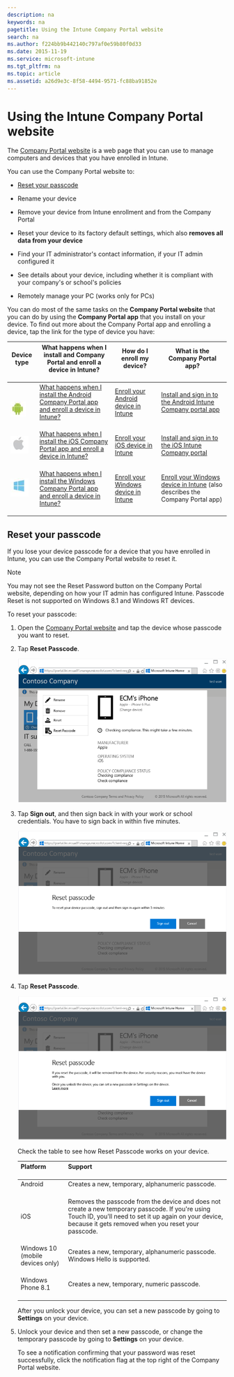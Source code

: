 ```yaml
---
description: na
keywords: na
pagetitle: Using the Intune Company Portal website
search: na
ms.author: f224bb9b442140c797af0e59b80f0d33
ms.date: 2015-11-19
ms.service: microsoft-intune
ms.tgt_pltfrm: na
ms.topic: article
ms.assetid: a26d9e3c-8f58-4494-9571-fc88ba91852e
---
```

# Using the Intune Company Portal website
The [Company Portal website](http://portal.manage.microsoft.com) is a web page that you can use to manage computers and devices that you have enrolled in Intune.

You can use the Company Portal website  to:

- [Reset your passcode](#BKMK_iwp_reset_passcode)

- Rename your device

- Remove your device from Intune enrollment and from the Company Portal

- Reset your device to its factory default settings, which also  **removes all data from your device**

- Find your IT administrator's contact information, if your IT admin configured it

- See details about your device, including whether it is compliant with your company's or school's policies

- Remotely manage your PC (works only for PCs)

You can do most of the same tasks on the **Company Portal website** that you can do by using the **Company Portal app** that you install on your device. To find out more about the Company Portal app and enrolling a device, tap the link for the type of device you have:

|Device type <br /> <br />|What happens when I install and Company Portal and enroll a device in Intune? <br /> <br />|How do I enroll my device? <br /> <br />|What is the Company Portal app? <br /> <br />|
|---------------|---------------------------------------------------------------------------------|------------------------------|-----------------------------------|
| <br /> <br />![](../Image/Enroll-Android_logo.JPG) <br /> <br />|[What happens when I install the Android Company Portal app and enroll a device in Intune?](http://technet.microsoft.com/library/mt502762.aspx#BKMK_andr_what_happs_add) <br /> <br />|[Enroll your Android device in Intune](http://technet.microsoft.com/library/mt502762.aspx#BKMK_andr_enroll_devc) <br /> <br />|[Install and sign in to the Android Intune Company portal app](http://technet.microsoft.com/library/mt502762.aspx#BKMK_andr_install_cp_app) <br /> <br />|
|![](../Image/Enroll-Apple_logo.JPG) <br /> <br />|[What happens when I install the iOS Company Portal app and enroll a device in Intune?](http://technet.microsoft.com/library/mt598622.aspx#BKMK_ios_what_happ_enroll) <br /> <br />|[Enroll your iOS device in Intune](http://technet.microsoft.com/library/mt598622.aspx#BKMK_ios_enroll_your_device) <br /> <br />|[Install and sign in to the iOS Intune Company portal](http://technet.microsoft.com/library/mt598622.aspx#BKMK_ios_signin_cp) <br /> <br />|
|![](../Image/Enroll-windows_logo.JPG) <br /> <br />|[What happens when I install the Windows Company Portal app and enroll a device in Intune?](http://technet.microsoft.com/library/mt427782.aspx#BKMK_what_happns_enroll_all) <br /> <br />|[Enroll your Windows device in Intune](http://technet.microsoft.com/library/mt427782.aspx#BKMK_windows_enroll_instrucs) <br /> <br />|[Enroll your Windows device in Intune](http://technet.microsoft.com/library/mt427782.aspx#BKMK_windows_enroll_instrucs) (also describes the Company Portal app) <br /> <br />|

## <a name="BKMK_iwp_reset_passcode"></a>Reset your passcode
If you lose your device passcode for a device that you have enrolled in Intune, you can use the Company Portal website to reset it.

> [!NOTE]
> You may not see the Reset Password button on the Company Portal website, depending on how your IT admin has configured Intune. Passcode Reset is not supported on Windows 8.1 and Windows RT devices.

To reset your passcode:

1. Open the [Company Portal website](http://portal.manage.microsoft.com) and tap the device whose passcode you want to reset.

2. Tap **Reset Passcode**.

   ![](../Image/IW_Help_pics/iwp_1_tap_reset_passcode.png)

3. Tap **Sign out**, and then sign back in with your work or school credentials. You have to sign back in within five minutes.

   ![](../Image/IW_Help_pics/iwp_2_sign_out.png)

4. Tap **Reset Passcode**.

   ![](../Image/IW_Help_pics/iwp_3_tap_reset_passcode_after_signin.png)

   Check the table to see how Reset Passcode works on your device.

   |Platform <br /> <br />|Support <br /> <br />|
   |------------|-----------|
   |Android <br /> <br />|Creates a new, temporary, alphanumeric passcode. <br /> <br />|
   |iOS <br /> <br />|Removes the passcode from the device and does not create a new temporary passcode. If you're using Touch ID, you'll need to set it up again on your device, because it gets removed when you reset your passcode. <br /> <br />|
   |Windows 10 (mobile devices only) <br /> <br />|Creates a new, temporary, alphanumeric passcode. Windows Hello is supported. <br /> <br />|
   |Windows Phone 8.1 <br /> <br />|Creates a new,  temporary, numeric passcode. <br /> <br />|
   After you unlock your device, you can set a new passcode by going to **Settings** on your device.

5. Unlock your device and then set a new passcode, or change the temporary passcode by going to **Settings** on your device.

   To see a notification confirming that your password was reset successfully, click the notification flag at the top right of the Company Portal website.

